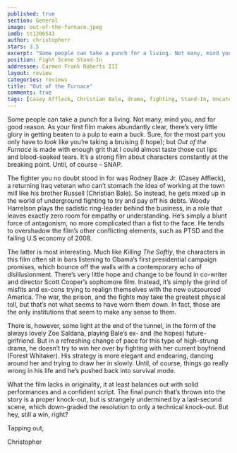 ```yaml
---
published: true
section: General
image: out-of-the-furnace.jpeg
imdb: tt1206543
author: christopherr 
stars: 3.5
excerpt: "Some people can take a punch for a living. Not many, mind you, and for good reason."
position: Fight Scene Stand-In
addressee: Carmen Frank Roberts III
layout: review
categories: reviews
title: "Out of the Furnace"
comments: true
tags: [Casey Affleck, Christian Bale, drama, fighting, Stand-In, Uncategorized, war]
---
```

<p>Some people can take a punch for a living. Not many, mind you, and for good reason. As your first film makes abundantly clear, there&rsquo;s very little glory in getting beaten to a pulp to earn a buck. Sure, for the most part you only have to <em>look</em> like you&rsquo;re taking a bruising (I hope); but <em>Out of the Furnace</em> is made with enough grit that I could almost taste those cut lips and blood-soaked tears. It&rsquo;s a strong film about characters constantly at the breaking point. Until, of course &ndash; SNAP.</p>
<p>The fighter you no doubt stood in for was Rodney Baze Jr. (Casey Affleck), a returning Iraq veteran who can&rsquo;t stomach the idea of working at the town mill like his brother Russell (Christian Bale). So instead, he gets mixed up in the world of underground fighting to try and pay off his debts. Woody Harrelson plays the sadistic ring-leader behind the business, in a role that leaves exactly zero room for empathy or understanding. He&rsquo;s simply a blunt force of antagonism, no more complicated than a fist to the face. He tends to overshadow the film&rsquo;s other conflicting elements, such as PTSD and the failing U.S economy of 2008.</p>
<p>The latter is most interesting. Much like <em>Killing The Softly</em>, the characters in this film often sit in bars listening to Obama&rsquo;s first presidential campaign promises, which bounce off the walls with a contemporary echo of disillusionment. There&rsquo;s very little hope and change to be found in co-writer and director Scott Cooper&rsquo;s sophomore film. Instead, it&rsquo;s simply the grind of misfits and ex-cons trying to realign themselves with the new outsourced America.  The war, the prison, and the fights may take the greatest physical toll, but that&rsquo;s not what seems to have worn them down. In fact, those are the only institutions that seem to make any sense to them.</p>
<p>There is, however, some light at the end of the tunnel, in the form of the always lovely Zoe Saldana, playing Bale&rsquo;s ex- and (he hopes) future-girlfriend. But in a refreshing change of pace for this type of high-strung drama, he doesn&rsquo;t try to win her over by fighting with her current boyfriend (Forest Whitaker). His strategy is more elegant and endearing, dancing around her and trying to draw her in slowly. Until, of course, things go really wrong in his life and he&rsquo;s pushed back into survival mode.</p>
<p>What the film lacks in originality, it at least balances out with solid performances and a confident script. The final punch that&rsquo;s thrown into the story is a proper knock-out, but is strangely undermined by a last-second scene, which down-graded the resolution to only a technical knock-out. But hey, still a win, right?</p>
<p>Tapping out,</p>
<p>Christopher</p>
